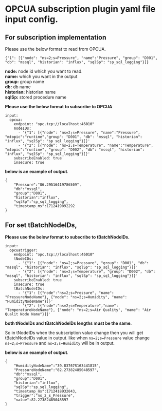 # OPCUA subscription plugin yaml file input config.

## For subscription implementation

Please use the below format to read from OPCUA.

```{"1": [{"node": "ns=2;s=Pressure", "name":"Pressure", "group": "D001", "db": "mssql", "historian": "influx", "sqlSp": "sp_sql_logging"}]}```

**node:** node id which you want to read.<br />
**name:** which you want in the output<br />
**group:** group name<br />
**db:** db name <br />
**historian:** historian name<br />
**sqlSp:** stored procedure name<br />

**Please use the below format to subscribe to OPCUA**
```
input:
  opcua:
    endpoint: "opc.tcp://localhost:46010"
    nodeIDs:
      - '{"1": [{"node": "ns=2;s=Pressure", "name":"Pressure", "mtopic":"runtime","group": "D001", "db": "mssql", "historian": "influx", "sqlSp": "sp_sql_logging"}]}'
      - '{"2": [{"node": "ns=2;s=Temperature", "name":"Temperature", "mtopic":"runtime", "group": "D002", "db": "mssql", "historian": "influx", "sqlSp": "sp_sql_logging"}]}'
    subscribeEnabled: true
    insecure: true
```	

**below is an example of output.**
```
{
	"Pressure":"86.29516419786509",
	"db":"mssql",
	"group":"D001",
	"historian":"influx",
	"sqlSp":"sp_sql_logging",
	"timestamp_ms":1712419092292
}
```

## For set tBatchNodeIDs,
**Please use the below format to subscribe to tBatchNodeIDs.**
```
input:
  opcuatrigger:
    endpoint: "opc.tcp://localhost:46010"
    tNodeIDs:
      - '{"1": [{"node": "ns=2;s=Pressure", "group": "D001", "db": "mssql", "historian": "influx", "sqlSp": "sp_sql_logging"}]}'
      - '{"2": [{"node": "ns=2;s=Temperature", "group": "D002", "db": "mssql", "historian": "influx", "sqlSp": "sp_sql_logging"}]}'
    subscribeEnabled: true
    insecure: true
    tBatchNodeIDs:
      - '{"1": [{"node":"ns=2;s=Pressure", "name": "PressureNodeName"}, {"node": "ns=2;s=Humidity", "name": "HumidityNodeName"}]}'
      - '{"2": [{"node":"ns=2;s=Temperature","name": "TemperatureNodeName"}, {"node": "ns=2;s=Air Quality", "name": "Air Qualit Node Name"}]}'
```

**both tNodeIDs and tBatchNodeIDs lengths must be the same.**

So in tNodeIDs when the subscription value change then you will get tBatchNodeIDs value in output.  like when ```ns=2;s=Pressure``` value change ```ns=2;s=Pressure``` and ```ns=2;s=Humidity``` will be in output. 

**below is an example of output.**
```
{
	"HumidityNodeName":"39.837678163441815",
	"PressureNodeName":"82.27382485048597",
	"db":"mssql",
	"group":"D001",
	"historian":"influx",
	"sqlSp":"sp_sql_logging",
	"timestamp_ms":1712418932043,
	"trigger":"ns_2_s_Pressure",
	"value":82.27382485048597
}
```
